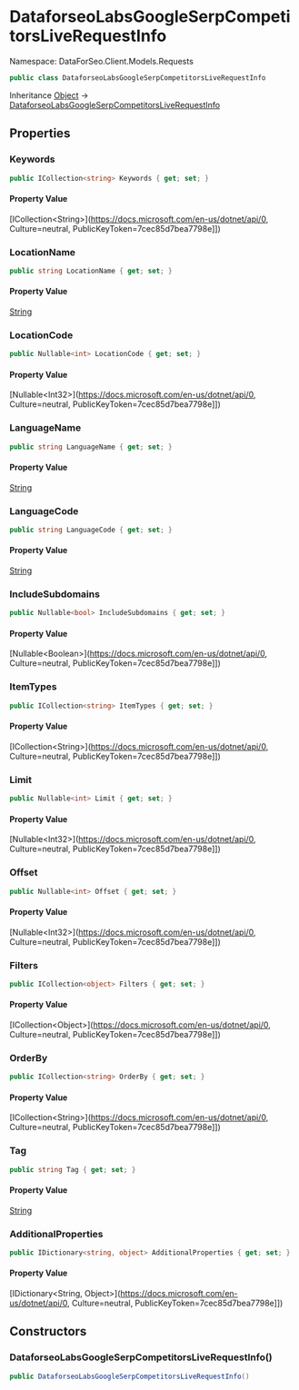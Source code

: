 # DataforseoLabsGoogleSerpCompetitorsLiveRequestInfo

Namespace: DataForSeo.Client.Models.Requests

```csharp
public class DataforseoLabsGoogleSerpCompetitorsLiveRequestInfo
```

Inheritance [Object](https://docs.microsoft.com/en-us/dotnet/api/Object) → [DataforseoLabsGoogleSerpCompetitorsLiveRequestInfo](./DataforseoLabsGoogleSerpCompetitorsLiveRequestInfo.md)

## Properties

### **Keywords**

```csharp
public ICollection<string> Keywords { get; set; }
```

#### Property Value

[ICollection&lt;String&gt;](https://docs.microsoft.com/en-us/dotnet/api/0, Culture=neutral, PublicKeyToken=7cec85d7bea7798e]])<br>

### **LocationName**

```csharp
public string LocationName { get; set; }
```

#### Property Value

[String](https://docs.microsoft.com/en-us/dotnet/api/String)<br>

### **LocationCode**

```csharp
public Nullable<int> LocationCode { get; set; }
```

#### Property Value

[Nullable&lt;Int32&gt;](https://docs.microsoft.com/en-us/dotnet/api/0, Culture=neutral, PublicKeyToken=7cec85d7bea7798e]])<br>

### **LanguageName**

```csharp
public string LanguageName { get; set; }
```

#### Property Value

[String](https://docs.microsoft.com/en-us/dotnet/api/String)<br>

### **LanguageCode**

```csharp
public string LanguageCode { get; set; }
```

#### Property Value

[String](https://docs.microsoft.com/en-us/dotnet/api/String)<br>

### **IncludeSubdomains**

```csharp
public Nullable<bool> IncludeSubdomains { get; set; }
```

#### Property Value

[Nullable&lt;Boolean&gt;](https://docs.microsoft.com/en-us/dotnet/api/0, Culture=neutral, PublicKeyToken=7cec85d7bea7798e]])<br>

### **ItemTypes**

```csharp
public ICollection<string> ItemTypes { get; set; }
```

#### Property Value

[ICollection&lt;String&gt;](https://docs.microsoft.com/en-us/dotnet/api/0, Culture=neutral, PublicKeyToken=7cec85d7bea7798e]])<br>

### **Limit**

```csharp
public Nullable<int> Limit { get; set; }
```

#### Property Value

[Nullable&lt;Int32&gt;](https://docs.microsoft.com/en-us/dotnet/api/0, Culture=neutral, PublicKeyToken=7cec85d7bea7798e]])<br>

### **Offset**

```csharp
public Nullable<int> Offset { get; set; }
```

#### Property Value

[Nullable&lt;Int32&gt;](https://docs.microsoft.com/en-us/dotnet/api/0, Culture=neutral, PublicKeyToken=7cec85d7bea7798e]])<br>

### **Filters**

```csharp
public ICollection<object> Filters { get; set; }
```

#### Property Value

[ICollection&lt;Object&gt;](https://docs.microsoft.com/en-us/dotnet/api/0, Culture=neutral, PublicKeyToken=7cec85d7bea7798e]])<br>

### **OrderBy**

```csharp
public ICollection<string> OrderBy { get; set; }
```

#### Property Value

[ICollection&lt;String&gt;](https://docs.microsoft.com/en-us/dotnet/api/0, Culture=neutral, PublicKeyToken=7cec85d7bea7798e]])<br>

### **Tag**

```csharp
public string Tag { get; set; }
```

#### Property Value

[String](https://docs.microsoft.com/en-us/dotnet/api/String)<br>

### **AdditionalProperties**

```csharp
public IDictionary<string, object> AdditionalProperties { get; set; }
```

#### Property Value

[IDictionary&lt;String, Object&gt;](https://docs.microsoft.com/en-us/dotnet/api/0, Culture=neutral, PublicKeyToken=7cec85d7bea7798e]])<br>

## Constructors

### **DataforseoLabsGoogleSerpCompetitorsLiveRequestInfo()**

```csharp
public DataforseoLabsGoogleSerpCompetitorsLiveRequestInfo()
```
